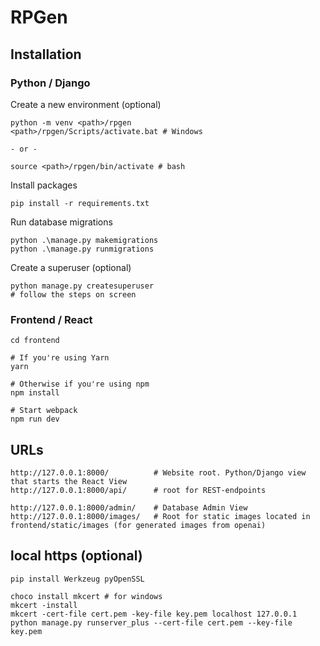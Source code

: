 # RPGen

## Installation

### Python / Django

Create a new environment (optional)

```
python -m venv <path>/rpgen
<path>/rpgen/Scripts/activate.bat # Windows

- or -

source <path>/rpgen/bin/activate # bash
```

Install packages

```
pip install -r requirements.txt
```

Run database migrations
```
python .\manage.py makemigrations 
python .\manage.py runmigrations 
```

Create a superuser (optional)
```
python manage.py createsuperuser
# follow the steps on screen
```


### Frontend / React

```
cd frontend

# If you're using Yarn
yarn

# Otherwise if you're using npm
npm install

# Start webpack
npm run dev
```

## URLs

```
http://127.0.0.1:8000/          # Website root. Python/Django view that starts the React View
http://127.0.0.1:8000/api/      # root for REST-endpoints

http://127.0.0.1:8000/admin/    # Database Admin View
http://127.0.0.1:8000/images/   # Root for static images located in frontend/static/images (for generated images from openai)
```

## local https (optional)

```
pip install Werkzeug pyOpenSSL
  
choco install mkcert # for windows
mkcert -install
mkcert -cert-file cert.pem -key-file key.pem localhost 127.0.0.1
python manage.py runserver_plus --cert-file cert.pem --key-file key.pem
```







